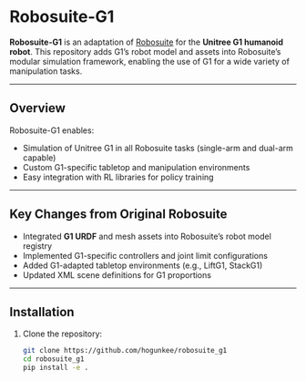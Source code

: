 # Robosuite-G1

**Robosuite-G1** is an adaptation of [Robosuite](https://github.com/ARISE-Initiative/robosuite) for the **Unitree G1 humanoid robot**.
This repository adds G1’s robot model and assets into Robosuite’s modular simulation framework, enabling the use of G1 for a wide variety of manipulation tasks.

---

## Overview

Robosuite-G1 enables:
- Simulation of Unitree G1 in all Robosuite tasks (single-arm and dual-arm capable)
- Custom G1-specific tabletop and manipulation environments
- Easy integration with RL libraries for policy training

---

## Key Changes from Original Robosuite
- Integrated **G1 URDF** and mesh assets into Robosuite’s robot model registry
- Implemented G1-specific controllers and joint limit configurations
- Added G1-adapted tabletop environments (e.g., LiftG1, StackG1)
- Updated XML scene definitions for G1 proportions

---

## Installation

1. Clone the repository:
   ```bash
   git clone https://github.com/hogunkee/robosuite_g1
   cd robosuite_g1
   pip install -e .

